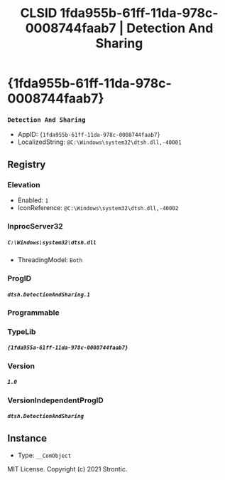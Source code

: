﻿---
title: "CLSID 1fda955b-61ff-11da-978c-0008744faab7 | Detection And Sharing"
excerpt: What is COM-Object CLSID 1fda955b-61ff-11da-978c-0008744faab7?
---

# {1fda955b-61ff-11da-978c-0008744faab7}

### `Detection And Sharing`
* AppID: `{1fda955b-61ff-11da-978c-0008744faab7}`
* LocalizedString: `@C:\Windows\system32\dtsh.dll,-40001`

## Registry


### Elevation

* Enabled: `1`
* IconReference: `@C:\Windows\system32\dtsh.dll,-40002`

### InprocServer32

##### `C:\Windows\system32\dtsh.dll`
* ThreadingModel: `Both`

### ProgID

##### `dtsh.DetectionAndSharing.1`

### Programmable


### TypeLib

##### `{1fda955a-61ff-11da-978c-0008744faab7}`

### Version

##### `1.0`

### VersionIndependentProgID

##### `dtsh.DetectionAndSharing`

## Instance

* Type: `__ComObject`

MIT License. Copyright (c) 2021 Strontic.


